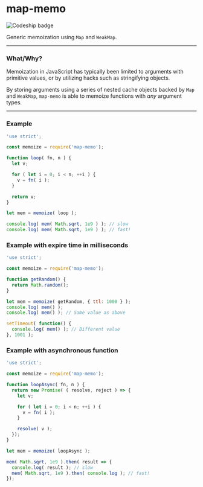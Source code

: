 # map-memo

![Codeship badge](https://codeship.com/projects/dd6eb2b0-20fe-0134-23d7-6a7a2fea738b/status?branch=master)

Generic memoization using `Map` and `WeakMap`.

---

### What/Why?

Memoization in JavaScript has typically been limited to arguments
with primitive values, or by utilizing hacks such as stringifying objects.

By storing arguments using a series of nested cache objects backed by `Map`
and `WeakMap`, `map-memo` is able to memoize functions with *any*
argument types.

---

### Example

```js
'use strict';

const memoize = require('map-memo');

function loop( fn, n ) {
  let v;

  for ( let i = 0; i < n; ++i ) {
    v = fn( i );
  }

  return v;
}

let mem = memoize( loop );

console.log( mem( Math.sqrt, 1e9 ) ); // slow
console.log( mem( Math.sqrt, 1e9 ) ); // fast!
```

### Example with expire time in milliseconds

```js
'use strict';

const memoize = require('map-memo');

function getRandom() {
  return Math.random();
}

let mem = memoize( getRandom, { ttl: 1000 } );
console.log( mem() );
console.log( mem() ); // Same value as above

setTimeout( function() {
  console.log( mem() ); // Different value
}, 1001 );
```

### Example with asynchronous function

```js
'use strict';

const memoize = require('map-memo');

function loopAsync( fn, n ) {
  return new Promise( ( resolve, reject ) => {
    let v;

    for ( let i = 0; i < n; ++i ) {
      v = fn( i );
    }

    resolve( v );
  });
}

let mem = memoize( loopAsync );

mem( Math.sqrt, 1e9 ).then( result => {
  console.log( result ); // slow
  mem( Math.sqrt, 1e9 ).then( console.log ); // fast!
});
```
